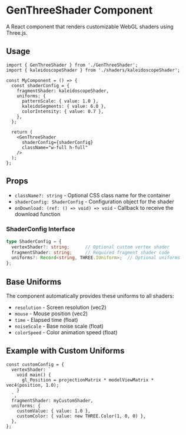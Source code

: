 # GenThreeShader Component

A React component that renders customizable WebGL shaders using Three.js.

## Usage

```tsx
import { GenThreeShader } from './GenThreeShader';
import { kaleidoscopeShader } from './shaders/kaleidoscopeShader';

const MyComponent = () => {
  const shaderConfig = {
    fragmentShader: kaleidoscopeShader,
    uniforms: {
      patternScale: { value: 1.0 },
      kaleidoSegments: { value: 6.0 },
      colorIntensity: { value: 0.7 },
    },
  };

  return (
    <GenThreeShader
      shaderConfig={shaderConfig}
      className="w-full h-full"
    />
  );
};
```

## Props

- `className?: string` - Optional CSS class name for the container
- `shaderConfig: ShaderConfig` - Configuration object for the shader
- `onDownload: (ref: () => void) => void` - Callback to receive the download function

### ShaderConfig Interface

```typescript
type ShaderConfig = {
  vertexShader?: string;      // Optional custom vertex shader
  fragmentShader: string;     // Required fragment shader code
  uniforms?: Record<string, THREE.IUniform>;  // Optional uniforms
};
```

## Base Uniforms

The component automatically provides these uniforms to all shaders:

- `resolution` - Screen resolution (vec2)
- `mouse` - Mouse position (vec2)
- `time` - Elapsed time (float)
- `noiseScale` - Base noise scale (float)
- `colorSpeed` - Color animation speed (float)

## Example with Custom Uniforms

```tsx
const customConfig = {
  vertexShader: `
    void main() {
      gl_Position = projectionMatrix * modelViewMatrix * vec4(position, 1.0);
    }
  `,
  fragmentShader: myCustomShader,
  uniforms: {
    customValue: { value: 1.0 },
    customColor: { value: new THREE.Color(1, 0, 0) },
  },
};
